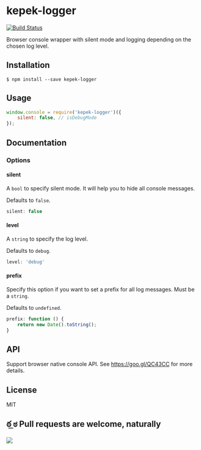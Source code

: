 # kepek-logger

[![Build Status](https://secure.travis-ci.org/kepek/kepek-logger.png?branch=master)](http://travis-ci.org/kepek/kepek-logger)

Browser console wrapper with silent mode and logging depending on the chosen log level.

## Installation

```
$ npm install --save kepek-logger
```

## Usage

```js
window.console = require('kepek-logger')({
    silent: false, // isDebugMode
});
```

## Documentation

### Options

#### silent

A ``bool`` to specify silent mode. It will help you to hide all console messages.

Defaults to ``false``.

```js
silent: false
```


#### level

A ``string`` to specify the log level. 

Defaults to ``debug``.

```js
level: 'debug'
```

#### prefix

Specify this option if you want to set a prefix for all log messages. Must be a ``string``.

Defaults to ``undefined``.

```js
prefix: function () {
    return new Date().toString();
}
```

## API

Support browser native console API. See https://goo.gl/QC43CC for more details.

## License

MIT

## ఠ ͟ಠ Pull requests are welcome, naturally

![](http://i.imgur.com/Ikzywtp.gif)
